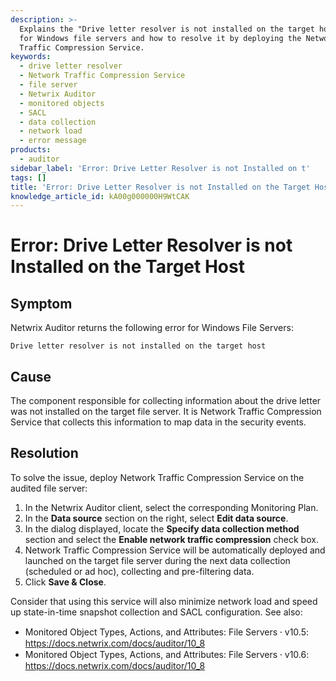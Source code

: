 ```yaml
---
description: >-
  Explains the "Drive letter resolver is not installed on the target host" error
  for Windows file servers and how to resolve it by deploying the Network
  Traffic Compression Service.
keywords:
  - drive letter resolver
  - Network Traffic Compression Service
  - file server
  - Netwrix Auditor
  - monitored objects
  - SACL
  - data collection
  - network load
  - error message
products:
  - auditor
sidebar_label: 'Error: Drive Letter Resolver is not Installed on t'
tags: []
title: 'Error: Drive Letter Resolver is not Installed on the Target Host'
knowledge_article_id: kA00g000000H9WtCAK
---
```


# Error: Drive Letter Resolver is not Installed on the Target Host

## Symptom
Netwrix Auditor returns the following error for Windows File Servers:

```text
Drive letter resolver is not installed on the target host
```

## Cause
The component responsible for collecting information about the drive letter was not installed on the target file server. It is Network Traffic Compression Service that collects this information to map data in the security events.

## Resolution
To solve the issue, deploy Network Traffic Compression Service on the audited file server:

1. In the Netwrix Auditor client, select the corresponding Monitoring Plan.
2. In the **Data source** section on the right, select **Edit data source**.
3. In the dialog displayed, locate the **Specify data collection method** section and select the **Enable network traffic compression** check box.
4. Network Traffic Compression Service will be automatically deployed and launched on the target file server during the next data collection (scheduled or ad hoc), collecting and pre-filtering data.
5. Click **Save & Close**.

Consider that using this service will also minimize network load and speed up state-in-time snapshot collection and SACL configuration. See also:

- Monitored Object Types, Actions, and Attributes: File Servers ⸱ v10.5: https://docs.netwrix.com/docs/auditor/10_8
- Monitored Object Types, Actions, and Attributes: File Servers ⸱ v10.6: https://docs.netwrix.com/docs/auditor/10_8
